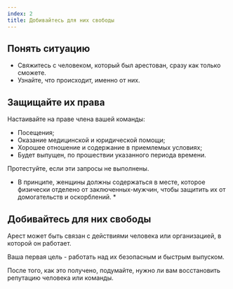 ```yaml
---
index: 2
title: Добивайтесь для них свободы
---
```

## Понять ситуацию

*   Свяжитесь с человеком, который был арестован, сразу как только сможете.
*   Узнайте, что происходит, именно от них.

## Защищайте их права

Настаивайте на праве члена вашей команды:

*   Посещения;
*   Оказание медицинской и юридической помощи;
*   Хорошее отношение и содержание в приемлемых условиях;
*   Будет выпущен, по прошествии указанного периода времени.

Протестуйте, если эти запросы не выполнены.

* В принципе, женщины должны содержаться
в месте, которое физически отделено от
заключенных-мужчин, чтобы защитить их от
домогательств и оскорблений. *

## Добивайтесь для них свободы

Арест может быть связан с действиями человека или организацией, в которой он работает.

Ваша первая цель - работать над их безопасным и быстрым выпуском.

После того, как это получено, подумайте, нужно ли вам восстановить репутацию человека или команды.